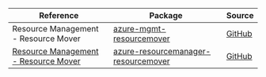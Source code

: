 | Reference | Package | Source |
|---|---|---|
|Resource Management - Resource Mover|[azure-mgmt-resourcemover](https://repo1.maven.org/maven2/com/microsoft/azure/resourcemover/v2021_01_01/azure-mgmt-resourcemover)|[GitHub](https://github.com/Azure/azure-sdk-for-java)|
|[Resource Management - Resource Mover](resourcemanager-resourcemover-readme.md)|[azure-resourcemanager-resourcemover](https://repo1.maven.org/maven2/com/azure/resourcemanager/azure-resourcemanager-resourcemover)|[GitHub](https://github.com/Azure/azure-sdk-for-java/blob/main/sdk/resourcemover/azure-resourcemanager-resourcemover)|
